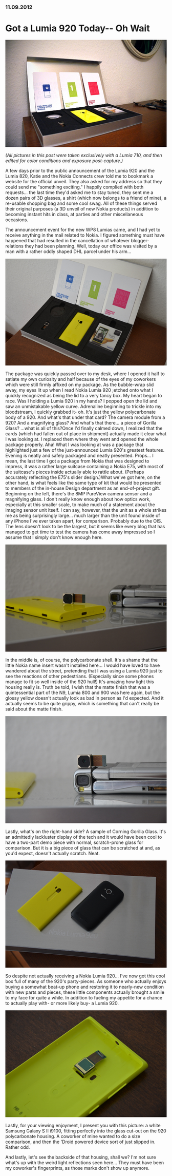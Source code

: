 ### 11.09.2012

# Got a Lumia 920 Today-- Oh Wait

![DSC_0762](media/lumia_920_parts/DSC_0762.JPG)

_(All pictures in this post were taken exclusively with a Lumia 710, and then edited for color conditions and exposure post-capture.)_

A few days prior to the public announcement of the Lumia 920 and the Lumia 820, Katie and the Nokia Connects crew told me to bookmark a website for the official unveil. They also asked for my address so that they could send me "something exciting." I happily complied with both requests... the last time they'd asked me to stay tuned, they sent me a dozen pairs of 3D glasses, a shirt (which now belongs to a friend of mine), a re-usable shopping bag and some cool swag. All of these things served their original purposes (a 3D unveil of new Nokia products) in addition to becoming instant hits in class, at parties and other miscellaneous occasions.

The announcement event for the new WP8 Lumias came, and I had yet to receive anything in the mail related to Nokia. I figured something must have happened that had resulted in the cancellation of whatever blogger-relations they had been planning. Well, today our office was visited by a man with a rather oddly shaped DHL parcel under his arm...

![DSC_0868](media/lumia_920_parts/DSC_0868.JPG)

The package was quickly passed over to my desk, where I opened it half to satiate my own curiosity and half because of the eyes of my coworkers which were still firmly affixed on my package. As the bubble-wrap slid away, my eyes lit up when I read Nokia Lumia 920 ;etched onto what I quickly recognized as being the lid to a very fancy box. My heart began to race. Was I holding a Lumia 920 in my hands? I popped open the lid and saw an unmistakable yellow curve. Adrenaline beginning to trickle into my bloodstream, I quickly grabbed it- oh. It's just the yellow polycarbonate body of a 920. And what's that under that card? The camera module from a 920? And a magnifying glass? And what's that there... a piece of Gorilla Glass? ...what is all of this?Once I'd finally calmed down, I realized that the cards (which had fallen out of place in shipment) actually made it clear what I was looking at. I replaced them where they went and opened the whole package properly. Aha! What I was looking at was a package that highlighted just a few of the just-announced Lumia 920's greatest features. Evening is neatly and safely packaged and neatly presented. Props... I mean, the last time I got a package from Nokia that was designed to impress, it was a rather large suitcase containing a Nokia E75, with most of the suitcase's pieces inside actually able to rattle about. (Perhaps accurately reflecting the E75's slider design.)What we've got here, on the other hand, is what feels like the same type of kit that would be presented to members of the in-house Design department as an end-of-project gift. Beginning on the left, there's the 8MP PureView camera sensor and a magnifying glass. I don't really know enough about how optics work, especially at this smaller scale, to make much of a statement about the imaging sensor unit itself. I can say, however, that the unit as a whole strikes me as being surprisingly large... much larger than the unit found inside of any iPhone I've ever taken apart, for comparison. Probably due to the OIS. The lens doesn't look to be the largest, but it seems like every blog that has managed to get time to test the camera has come away impressed so I assume that I simply don't know enough here.

![DSC_0869](media/lumia_920_parts/DSC_0869.JPG)

In the middle is, of course, the polycarbonate shell. It's a shame that the little Nokia name insert wasn't installed here... I would have loved to have wandered about the street, pretending that I was using a Lumia 920 just to see the reactions of other pedestrians. (Especially since some phones manage to fit so well inside of the 920 hull!) It's amazing how light this housing really is. Truth be told, I wish that the matte finish that was a quintessential part of the N9, Lumia 800 and 900 was here again, but the glossy yellow doesn't actually look as bad in person as I'd expected. And it actually seems to be quite grippy, which is something that can't really be said about the matte finish.

![DSC_0870](media/lumia_920_parts/DSC_0870.JPG)

Lastly, what's on the right-hand side? A sample of Corning Gorilla Glass. It's an admittedly lackluster display of the tech and it would have been cool to have a two-part demo piece with normal, scratch-prone glass for comparison. But it is a big piece of glass that can be scratched at and, as you'd expect, doesn't actually scratch. Neat.

![DSC_0872](media/lumia_920_parts/DSC_0872.JPG)

So despite not actually receiving a Nokia Lumia 920... I've now got this cool box full of many of the 920's party-pieces. As someone who actually enjoys buying a somewhat beat-up phone and restoring it to nearly-new condition with new parts and pieces, these little components actually brought a smile to my face for quite a while. In addition to fueling my appetite for a chance to actually play with- or more likely buy- a Lumia 920.

![DSC_0882](media/lumia_920_parts/DSC_0882.JPG)

Lastly, for your viewing enjoyment, I present you with this picture: a white Samsung Galaxy S II i9100, fitting perfectly into the glass cut-out on the 920 polycarbonate housing. A coworker of mine wanted to do a size comparison, and then the 'Droid powered device sort of just slipped in. Rather odd.

And lastly, let's see the backside of that housing, shall we? I'm not sure what's up with the weird light reflections seen here... They must have been my coworker's fingerprints, as those marks don't show up anymore.